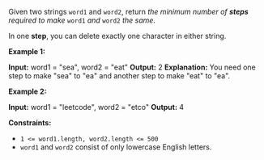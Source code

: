 
Given two strings  `word1`  and  `word2`, return  _the minimum number of  **steps**  required to make_  `word1`  _and_  `word2`  _the same_.

In one  **step**, you can delete exactly one character in either string.

**Example 1:**

**Input:** word1 = "sea", word2 = "eat"
**Output:** 2
**Explanation:** You need one step to make "sea" to "ea" and another step to make "eat" to "ea".

**Example 2:**

**Input:** word1 = "leetcode", word2 = "etco"
**Output:** 4

**Constraints:**

-   `1 <= word1.length, word2.length <= 500`
-   `word1`  and  `word2`  consist of only lowercase English letters.